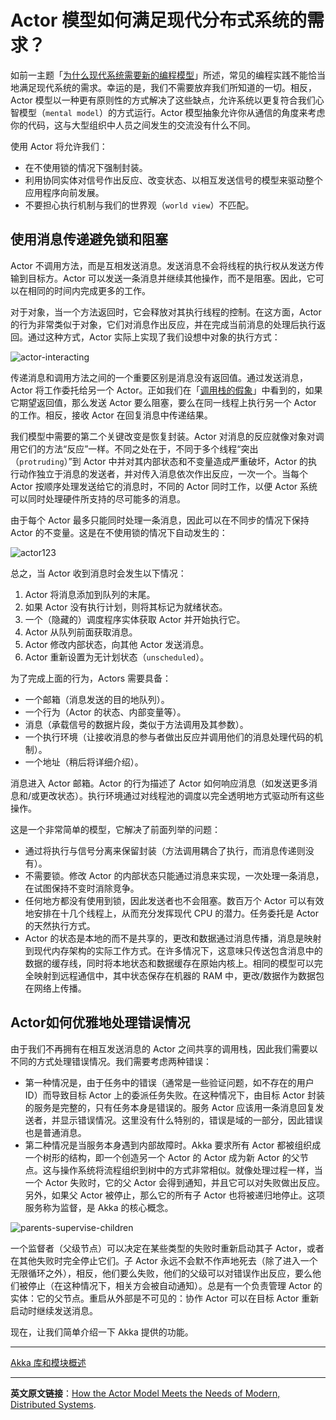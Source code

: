 # Actor 模型如何满足现代分布式系统的需求？
如前一主题「[为什么现代系统需要新的编程模型](actors-motivation.md)」所述，常见的编程实践不能恰当地满足现代系统的需求。幸运的是，我们不需要放弃我们所知道的一切。相反，Actor 模型以一种更有原则性的方式解决了这些缺点，允许系统以更复符合我们心智模型（`mental model`）的方式运行。Actor 模型抽象允许你从通信的角度来考虑你的代码，这与大型组织中人员之间发生的交流没有什么不同。

使用 Actor 将允许我们：

- 在不使用锁的情况下强制封装。
- 利用协同实体对信号作出反应、改变状态、以相互发送信号的模型来驱动整个应用程序向前发展。
- 不要担心执行机制与我们的世界观（`world view`）不匹配。

## 使用消息传递避免锁和阻塞

Actor 不调用方法，而是互相发送消息。发送消息不会将线程的执行权从发送方传输到目标方。Actor 可以发送一条消息并继续其他操作，而不是阻塞。因此，它可以在相同的时间内完成更多的工作。

对于对象，当一个方法返回时，它会释放对其执行线程的控制。在这方面，Actor 的行为非常类似于对象，它们对消息作出反应，并在完成当前消息的处理后执行返回。通过这种方式，Actor 实际上实现了我们设想中对象的执行方式：

![actor-interacting](../../images/actor-intro/actor-interacting.png)

传递消息和调用方法之间的一个重要区别是消息没有返回值。通过发送消息，Actor 将工作委托给另一个 Actor。正如我们在「[调用栈的假象](actors-motivation.md#%E8%B0%83%E7%94%A8%E6%A0%88%E7%9A%84%E5%81%87%E8%B1%A1)」中看到的，如果它期望返回值，那么发送 Actor 要么阻塞，要么在同一线程上执行另一个 Actor 的工作。相反，接收 Actor 在回复消息中传递结果。

我们模型中需要的第二个关键改变是恢复封装。Actor 对消息的反应就像对象对调用它们的方法“反应”一样。不同之处在于，不同于多个线程“突出（`protruding`）”到 Actor 中并对其内部状态和不变量造成严重破坏，Actor 的执行动作独立于消息的发送者，并对传入消息依次作出反应，一次一个。当每个 Actor 按顺序处理发送给它的消息时，不同的 Actor 同时工作，以便 Actor 系统可以同时处理硬件所支持的尽可能多的消息。

由于每个 Actor 最多只能同时处理一条消息，因此可以在不同步的情况下保持 Actor 的不变量。这是在不使用锁的情况下自动发生的：

![actor123](../../images/actor-intro/actor123.png)

总之，当 Actor 收到消息时会发生以下情况：

 1. Actor 将消息添加到队列的末尾。
 2. 如果 Actor 没有执行计划，则将其标记为就绪状态。
 3. 一个（隐藏的）调度程序实体获取 Actor 并开始执行它。
 4. Actor 从队列前面获取消息。
 5. Actor 修改内部状态，向其他 Actor 发送消息。
 6. Actor 重新设置为无计划状态（`unscheduled`）。

为了完成上面的行为，Actors 需要具备：

- 一个邮箱（消息发送的目的地队列）。
- 一个行为（Actor 的状态、内部变量等）。
- 消息（承载信号的数据片段，类似于方法调用及其参数）。
- 一个执行环境（让接收消息的参与者做出反应并调用他们的消息处理代码的机制）。
- 一个地址（稍后将详细介绍）。

消息进入 Actor 邮箱。Actor 的行为描述了 Actor 如何响应消息（如发送更多消息和/或更改状态）。执行环境通过对线程池的调度以完全透明地方式驱动所有这些操作。

这是一个非常简单的模型，它解决了前面列举的问题：

- 通过将执行与信号分离来保留封装（方法调用耦合了执行，而消息传递则没有）。
- 不需要锁。修改 Actor 的内部状态只能通过消息来实现，一次处理一条消息，在试图保持不变时消除竞争。
- 任何地方都没有使用到锁，因此发送者也不会阻塞。数百万个 Actor 可以有效地安排在十几个线程上，从而充分发挥现代 CPU 的潜力。任务委托是 Actor 的天然执行方式。
- Actor 的状态是本地的而不是共享的，更改和数据通过消息传播，消息是映射到现代内存架构的实际工作方式。在许多情况下，这意味只传送包含消息中的数据的缓存线，同时将本地状态和数据缓存在原始内核上。相同的模型可以完全映射到远程通信中，其中状态保存在机器的 RAM 中，更改/数据作为数据包在网络上传播。

## Actor如何优雅地处理错误情况
由于我们不再拥有在相互发送消息的 Actor 之间共享的调用栈，因此我们需要以不同的方式处理错误情况。我们需要考虑两种错误：

- 第一种情况是，由于任务中的错误（通常是一些验证问题，如不存在的用户 ID）而导致目标 Actor 上的委派任务失败。在这种情况下，由目标 Actor 封装的服务是完整的，只有任务本身是错误的。服务 Actor 应该用一条消息回复发送者，并显示错误情况。这里没有什么特别的，错误是域的一部分，因此错误也是普通消息。
- 第二种情况是当服务本身遇到内部故障时。Akka 要求所有 Actor 都被组织成一个树形的结构，即一个创造另一个 Actor 的 Actor 成为新 Actor 的父节点。这与操作系统将流程组织到树中的方式非常相似。就像处理过程一样，当一个 Actor 失败时，它的父 Actor 会得到通知，并且它可以对失败做出反应。另外，如果父 Actor 被停止，那么它的所有子 Actor 也将被递归地停止。这项服务称为监督，是 Akka 的核心概念。


![parents-supervise-children](../../images/actor-intro/parents-supervise-children.png)

一个监督者（父级节点）可以决定在某些类型的失败时重新启动其子 Actor，或者在其他失败时完全停止它们。子 Actor 永远不会默不作声地死去（除了进入一个无限循环之外），相反，他们要么失败，他们的父级可以对错误作出反应，要么他们被停止（在这种情况下，相关方会被自动通知）。总是有一个负责管理 Actor 的实体：它的父节点。重启从外部是不可见的：协作 Actor 可以在目标 Actor 重新启动时继续发送消息。

现在，让我们简单介绍一下 Akka 提供的功能。

----------

[Akka 库和模块概述](modules.md)

----------

**英文原文链接**：[How the Actor Model Meets the Needs of Modern, Distributed Systems](https://doc.akka.io/docs/akka/current/guide/actors-intro.html).